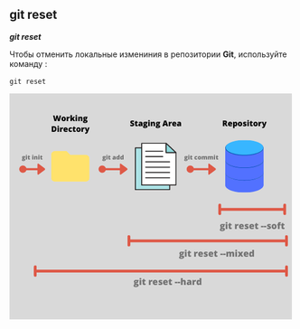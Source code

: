## git reset

***git reset***

Чтобы отменить локальные измениния в репозитории **Git**, используйте команду :

```bash=
git reset
```

![](./assets/git%20reset.png)